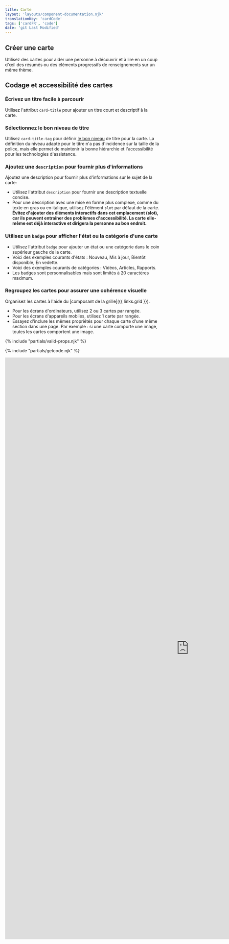 ```yaml
---
title: Carte
layout: 'layouts/component-documentation.njk'
translationKey: 'cardCode'
tags: ['cardFR', 'code']
date: 'git Last Modified'
---
```


## Créer une carte

Utilisez des cartes pour aider une personne à découvrir et à lire en un coup d'œil des résumés ou des éléments progressifs de renseignements sur un même thème.

## Codage et accessibilité des cartes

### Écrivez un titre facile à parcourir

Utilisez l'attribut `card-title` pour ajouter un titre court et descriptif à la carte.

### Sélectionnez le bon niveau de titre

Utilisez `card-title-tag` pour définir [le bon niveau](/fr/composants/titre/design/#classez-les-niveaux-de-titre-de-maniere-hierarchique) de titre pour la carte. La définition du niveau adapté pour le titre n'a pas d'incidence sur la taille de la police, mais elle permet de maintenir la bonne hiérarchie et l'accessibilité pour les technologies d'assistance.

### Ajoutez une `description` pour fournir plus d'informations

Ajoutez une description pour fournir plus d'informations sur le sujet de la carte:

- Utilisez l'attribut `description` pour fournir une description textuelle concise.
- Pour une description avec une mise en forme plus complexe, comme du texte en gras ou en italique, utilisez l'élément `slot` par défaut de la carte. **Évitez d'ajouter des éléments interactifs dans cet emplacement (slot), car ils peuvent entraîner des problèmes d'accessibilité. La carte elle-même est déjà interactive et dirigera la personne au bon endroit.**

### Utilisez un `badge` pour afficher l'état ou la catégorie d'une carte

- Utilisez l'attribut `badge` pour ajouter un état ou une catégorie dans le coin supérieur gauche de la carte.
- Voici des exemples courants d'états : Nouveau, Mis à jour, Bientôt disponible, En vedette.
- Voici des exemples courants de catégories : Vidéos, Articles, Rapports.
- Les badges sont personnalisables mais sont limités à 20 caractères maximum.

### Regroupez les cartes pour assurer une cohérence visuelle

Organisez les cartes à l'aide du [composant de la grille]({{ links.grid }}).

- Pour les écrans d'ordinateurs, utilisez 2 ou 3 cartes par rangée.
- Pour les écrans d'appareils mobiles, utilisez 1 carte par rangée.
- Essayez d'inclure les mêmes propriétés pour chaque carte d'une même section dans une page. Par exemple : si une carte comporte une image, toutes les cartes comportent une image.

{% include "partials/valid-props.njk" %}

{% include "partials/getcode.njk" %}

<iframe
  title="Survol des propriétés et des évènements relatifs à gcds-card."
  src="https://cds-snc.github.io/gcds-components/iframe.html?viewMode=docs&demo=true&singleStory=true&id=components-card--events-properties&lang=fr"
  width="1200"
  height="1900"
  style="display: block; margin: 0 auto;"
  frameBorder="0"
  allow="clipboard-write"
></iframe>
